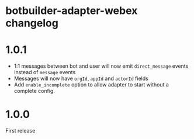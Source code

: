 # botbuilder-adapter-webex changelog

# 1.0.1

* 1:1 messages between bot and user will now emit `direct_message` events instead of `message` events
* Messages will now have `orgId`, `appId` and `actorId` fields
* Add `enable_incomplete` option to allow adapter to start without a complete config.

# 1.0.0 

First release